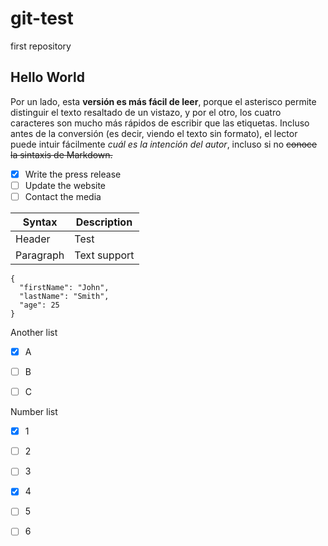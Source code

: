 # git-test

first repository

## Hello World

Por un lado, esta **versión es más fácil de leer**, porque el asterisco permite distinguir el texto resaltado de un vistazo, y por el otro, los cuatro caracteres son mucho más rápidos de escribir que las etiquetas. Incluso antes de la conversión (es decir, viendo el texto sin formato), el lector puede intuir fácilmente *cuál es la intención del autor*, incluso si no ~~conoce la sintaxis de Markdown.~~

- [x] Write the press release
- [ ] Update the website
- [ ] Contact the media

| Syntax | Description |
| ----------- | ----------- |
| Header | Test |
| Paragraph | Text support |

```
{
  "firstName": "John",
  "lastName": "Smith",
  "age": 25
}
```
Another list
- [x] A
- [ ] B
- [ ] C


Number list
- [x] 1
- [ ] 2
- [ ] 3
- [x] 4
- [ ] 5
- [ ] 6

